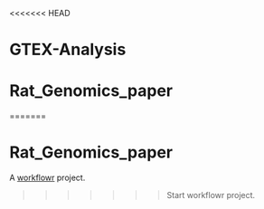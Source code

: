 <<<<<<< HEAD
# GTEX-Analysis
# Rat_Genomics_paper
=======
# Rat_Genomics_paper

A [workflowr][] project.

[workflowr]: https://github.com/jdblischak/workflowr
>>>>>>> Start workflowr project.
